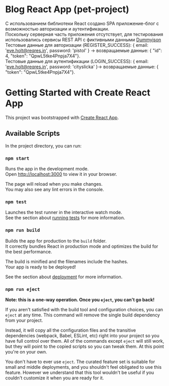 # Blog React App (pet-project)

С использованием библиотеки React создано SPA приложение-блог с возможностью авторизации и аутентификации. \
Поскольку серверная часть приложения отсутствует,  для тестирования использовались сервисы REST API с фиктивными данными [Dummyjson](https://dummyjson.com/)\
Тестовые данные для авторизации (REGISTER_SUCCESS): { email: 'eve.holt@reqres.in', password: 'pistol' } -> возвращаемые данные: { "id": 4, "token": "QpwL5tke4Pnpja7X4"}.\
Тестовые данные для аутентификации (LOGIN_SUCCESS): { email: 'eve.holt@reqres.in', password: 'cityslicka' }-> возвращаемые данные: { "token": "QpwL5tke4Pnpja7X4"}.

# Getting Started with Create React App

This project was bootstrapped with [Create React App](https://github.com/facebook/create-react-app).

## Available Scripts

In the project directory, you can run:

### `npm start`

Runs the app in the development mode.\
Open [http://localhost:3000](http://localhost:3000) to view it in your browser.

The page will reload when you make changes.\
You may also see any lint errors in the console.

### `npm test`

Launches the test runner in the interactive watch mode.\
See the section about [running tests](https://facebook.github.io/create-react-app/docs/running-tests) for more information.

### `npm run build`

Builds the app for production to the `build` folder.\
It correctly bundles React in production mode and optimizes the build for the best performance.

The build is minified and the filenames include the hashes.\
Your app is ready to be deployed!

See the section about [deployment](https://facebook.github.io/create-react-app/docs/deployment) for more information.

### `npm run eject`

**Note: this is a one-way operation. Once you `eject`, you can't go back!**

If you aren't satisfied with the build tool and configuration choices, you can `eject` at any time. This command will remove the single build dependency from your project.

Instead, it will copy all the configuration files and the transitive dependencies (webpack, Babel, ESLint, etc) right into your project so you have full control over them. All of the commands except `eject` will still work, but they will point to the copied scripts so you can tweak them. At this point you're on your own.

You don't have to ever use `eject`. The curated feature set is suitable for small and middle deployments, and you shouldn't feel obligated to use this feature. However we understand that this tool wouldn't be useful if you couldn't customize it when you are ready for it.

